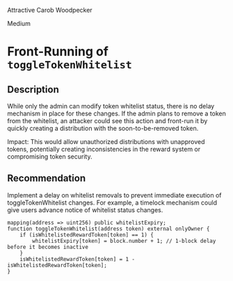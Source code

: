 Attractive Carob Woodpecker

Medium

# Front-Running of `toggleTokenWhitelist`

## Description
While only the admin can modify token whitelist status, there is no delay mechanism in place for these changes. If the admin plans to remove a token from the whitelist, an attacker could see this action and front-run it by quickly creating a distribution with the soon-to-be-removed token.

Impact: This would allow unauthorized distributions with unapproved tokens, potentially creating inconsistencies in the reward system or compromising token security.


## Recommendation
Implement a delay on whitelist removals to prevent immediate execution of toggleTokenWhitelist changes. For example, a timelock mechanism could give users advance notice of whitelist status changes.

```solidity
mapping(address => uint256) public whitelistExpiry;
function toggleTokenWhitelist(address token) external onlyOwner {
    if (isWhitelistedRewardToken[token] == 1) {
        whitelistExpiry[token] = block.number + 1; // 1-block delay before it becomes inactive
    }
    isWhitelistedRewardToken[token] = 1 - isWhitelistedRewardToken[token];
}
```